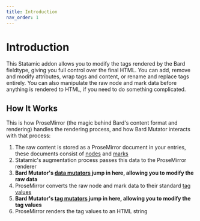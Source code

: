 ```yaml
---
title: Introduction
nav_order: 1
---
```


# Introduction

This Statamic addon allows you to modify the tags rendered by the Bard fieldtype, giving you full control over the final HTML. You can add, remove and modify attributes, wrap tags and content, or rename and replace tags entirely. You can also manipulate the raw node and mark data before anything is rendered to HTML, if you need to do something complicated.

## How It Works

This is how ProseMirror (the magic behind Bard's content format and rendering) handles the rendering process, and how Bard Mutator interacts with that process:

1. The raw content is stored as a ProseMirror document in your entries, these documents consist of [nodes](data-formats.html#node-data) and [marks](data-formats.html#mark-data)
2. Statamic's augmentation process passes this data to the ProseMirror renderer
3. **Bard Mutator's [data mutators](mutators.html#data-mutators) jump in here, allowing you to modify the raw data**
4. ProseMirror converts the raw node and mark data to their standard [tag values](data-formats.html#tag-values)
5. **Bard Mutator's [tag mutators](mutators.html#tag-mutators) jump in here, allowing you to modify the tag values**
6. ProseMirror renders the tag values to an HTML string